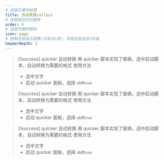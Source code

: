 ```yaml
---
# 这是文章的标题
title: 测试转换callout
# 这是侧边栏的顺序
order: 4
# 这是页面的图标
icon: page
# 控制左侧显示层数(只显示2层)，但是右侧会显示3级
headerDepth: 2
---
```


> [!success] quicker 自动转换
> 用 quicker 脚本实现了替换。选中启动脚本，自动转换为需要的格式
> 使用方法
> - 选中文字
> - 启动 quicker 面板，选择 `ob转vue`


> [!success] quicker 自动转换
> 用 quicker 脚本实现了替换。选中启动脚本，自动转换为需要的格式
> 使用方法
> - 选中文字
> - 启动 quicker 面板，选择 `ob转vue`

> [!success] quicker 自动转换
> 用 quicker 脚本实现了替换。选中启动脚本，自动转换为需要的格式
> 使用方法
> - 选中文字
> - 启动 quicker 面板，选择 `ob转vue`